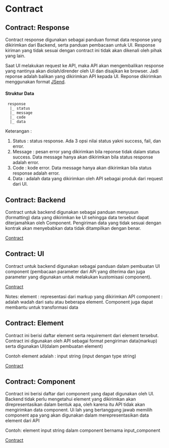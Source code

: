 # Contract

## Contract: Response
Contract response digunakan sebagai panduan format data response yang dikirimkan dari Backend, serta panduan pembacaan untuk UI. Response kiriman yang tidak sesuai dengan contract ini tidak akan dikenali oleh pihak yang lain.

Saat UI melakukan request ke API, maka API akan mengembalikan response yang nantinya akan diolah/dirender oleh UI dan disajikan ke browser. Jadi reponse adalah balikan yang dikirimkan API kepada UI.
Reponse dikirimkan menggunakan format [JSend](https://labs.omniti.com/labs/jsend).

#### Struktur Data
	 response
	  |_ status
	  |_ message
	  |_ code
	  |_ data

Keterangan : 

1. Status : status response. Ada 3 opsi nilai status yakni success, fail, dan error.
2. Message : pesan error yang dikirimkan bila reponse tidak dalam status success. Data message hanya akan dikirimkan bila status response adalah error.
3. Code : kode error. Data message hanya akan dikirimkan bila status response adalah error.
4. Data : adalah data yang dikirimkan oleh API sebagai produk dari request dari UI.


## Contract: Backend
Contract untuk backend digunakan sebagai panduan menyusun (formatting) data yang dikirimkan ke UI sehingga data tersebut dapat diterjamahkan oleh Component. Pengiriman data yang tidak sesuai dengan kontrak akan menyebabkan data tidak ditampilkan dengan benar.

[Contract](https://github.com/ThunderID/ThunderContract/blob/master/Backend/general.mdown)

## Contract: UI
Contract untuk backend digunakan sebagai panduan dalam pembuatan UI component (pembacaan parameter dari APi yang diterima dan juga parameter yang digunakan untuk melakukan kustomisasi component).

[Contract](https://github.com/ThunderID/ThunderContract/blob/master/UI/general.mdown)

Notes:
	element : representasi dari markup yang dikirimkan API
	component : adalah wadah dari satu atau beberapa element. Component juga dapat membantu untuk transformasi data 

## Contract: Element
Contract ini berisi daftar element serta requirement dari element tersebut. Contract ini digunakan oleh API sebagai format pengiriman data(markup) serta digunakan UI(dalam pembuatan element)

Contoh element adalah : input string (input dengan type string)

[Contract]()

## Contract: Component
Contract ini berisi daftar dari component yang dapat digunakan oleh UI. Backend tidak perlu mengetahui element yang dikirimkan akan direpresentasikan dalam bentuk apa, oleh karena itu API tidak akan mengirimkan data component. Ui lah yang bertanggung jawab memilih component apa yang akan digunakan dalam merepresentasikan data element dari API 

Contoh: 
element input string dalam component bernama input_component

[Contract]()
